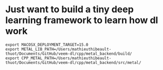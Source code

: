 # Just want to build a tiny deep learning framework to learn how dl work

```shell
export MACOSX_DEPLOYMENT_TARGET=15.0
export METAL_LIB_PATH=/Users/mathieuthibeault-thuot/Documents/GitHub/veem-dl/cpp/metal_backend/build/
export CPP_METAL_PATH=/Users/mathieuthibeault-thuot/Documents/GitHub/veem-dl/cpp/metal_backend/src/metal/
```
